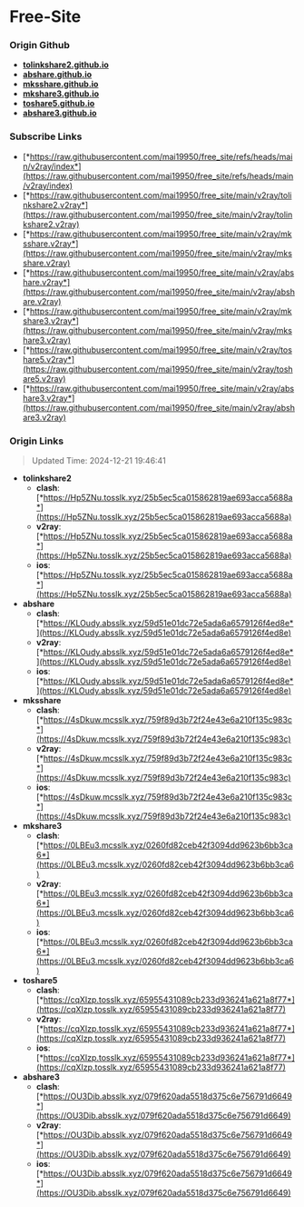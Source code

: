 # Free-Site

### Origin Github

- [**tolinkshare2.github.io**](https://github.com/tolinkshare2/tolinkshare2.github.io)
- [**abshare.github.io**](https://github.com/abshare/abshare.github.io)
- [**mksshare.github.io**](https://github.com/mksshare/mksshare.github.io)
- [**mkshare3.github.io**](https://github.com/mkshare3/mkshare3.github.io)
- [**toshare5.github.io**](https://github.com/toshare5/toshare5.github.io)
- [**abshare3.github.io**](https://github.com/abshare3/abshare3.github.io)

### Subscribe Links

- [*https://raw.githubusercontent.com/mai19950/free_site/refs/heads/main/v2ray/index*](https://raw.githubusercontent.com/mai19950/free_site/refs/heads/main/v2ray/index)
- [*https://raw.githubusercontent.com/mai19950/free_site/main/v2ray/tolinkshare2.v2ray*](https://raw.githubusercontent.com/mai19950/free_site/main/v2ray/tolinkshare2.v2ray)
- [*https://raw.githubusercontent.com/mai19950/free_site/main/v2ray/mksshare.v2ray*](https://raw.githubusercontent.com/mai19950/free_site/main/v2ray/mksshare.v2ray)
- [*https://raw.githubusercontent.com/mai19950/free_site/main/v2ray/abshare.v2ray*](https://raw.githubusercontent.com/mai19950/free_site/main/v2ray/abshare.v2ray)
- [*https://raw.githubusercontent.com/mai19950/free_site/main/v2ray/mkshare3.v2ray*](https://raw.githubusercontent.com/mai19950/free_site/main/v2ray/mkshare3.v2ray)
- [*https://raw.githubusercontent.com/mai19950/free_site/main/v2ray/toshare5.v2ray*](https://raw.githubusercontent.com/mai19950/free_site/main/v2ray/toshare5.v2ray)
- [*https://raw.githubusercontent.com/mai19950/free_site/main/v2ray/abshare3.v2ray*](https://raw.githubusercontent.com/mai19950/free_site/main/v2ray/abshare3.v2ray)

### Origin Links

> Updated Time: 2024-12-21 19:46:41

- **tolinkshare2**
  - **clash**: [*https://Hp5ZNu.tosslk.xyz/25b5ec5ca015862819ae693acca5688a*](https://Hp5ZNu.tosslk.xyz/25b5ec5ca015862819ae693acca5688a)
  - **v2ray**: [*https://Hp5ZNu.tosslk.xyz/25b5ec5ca015862819ae693acca5688a*](https://Hp5ZNu.tosslk.xyz/25b5ec5ca015862819ae693acca5688a)
  - **ios**: [*https://Hp5ZNu.tosslk.xyz/25b5ec5ca015862819ae693acca5688a*](https://Hp5ZNu.tosslk.xyz/25b5ec5ca015862819ae693acca5688a)
- **abshare**
  - **clash**: [*https://KLOudy.absslk.xyz/59d51e01dc72e5ada6a6579126f4ed8e*](https://KLOudy.absslk.xyz/59d51e01dc72e5ada6a6579126f4ed8e)
  - **v2ray**: [*https://KLOudy.absslk.xyz/59d51e01dc72e5ada6a6579126f4ed8e*](https://KLOudy.absslk.xyz/59d51e01dc72e5ada6a6579126f4ed8e)
  - **ios**: [*https://KLOudy.absslk.xyz/59d51e01dc72e5ada6a6579126f4ed8e*](https://KLOudy.absslk.xyz/59d51e01dc72e5ada6a6579126f4ed8e)
- **mksshare**
  - **clash**: [*https://4sDkuw.mcsslk.xyz/759f89d3b72f24e43e6a210f135c983c*](https://4sDkuw.mcsslk.xyz/759f89d3b72f24e43e6a210f135c983c)
  - **v2ray**: [*https://4sDkuw.mcsslk.xyz/759f89d3b72f24e43e6a210f135c983c*](https://4sDkuw.mcsslk.xyz/759f89d3b72f24e43e6a210f135c983c)
  - **ios**: [*https://4sDkuw.mcsslk.xyz/759f89d3b72f24e43e6a210f135c983c*](https://4sDkuw.mcsslk.xyz/759f89d3b72f24e43e6a210f135c983c)
- **mkshare3**
  - **clash**: [*https://0LBEu3.mcsslk.xyz/0260fd82ceb42f3094dd9623b6bb3ca6*](https://0LBEu3.mcsslk.xyz/0260fd82ceb42f3094dd9623b6bb3ca6)
  - **v2ray**: [*https://0LBEu3.mcsslk.xyz/0260fd82ceb42f3094dd9623b6bb3ca6*](https://0LBEu3.mcsslk.xyz/0260fd82ceb42f3094dd9623b6bb3ca6)
  - **ios**: [*https://0LBEu3.mcsslk.xyz/0260fd82ceb42f3094dd9623b6bb3ca6*](https://0LBEu3.mcsslk.xyz/0260fd82ceb42f3094dd9623b6bb3ca6)
- **toshare5**
  - **clash**: [*https://cqXIzp.tosslk.xyz/65955431089cb233d936241a621a8f77*](https://cqXIzp.tosslk.xyz/65955431089cb233d936241a621a8f77)
  - **v2ray**: [*https://cqXIzp.tosslk.xyz/65955431089cb233d936241a621a8f77*](https://cqXIzp.tosslk.xyz/65955431089cb233d936241a621a8f77)
  - **ios**: [*https://cqXIzp.tosslk.xyz/65955431089cb233d936241a621a8f77*](https://cqXIzp.tosslk.xyz/65955431089cb233d936241a621a8f77)
- **abshare3**
  - **clash**: [*https://OU3Dib.absslk.xyz/079f620ada5518d375c6e756791d6649*](https://OU3Dib.absslk.xyz/079f620ada5518d375c6e756791d6649)
  - **v2ray**: [*https://OU3Dib.absslk.xyz/079f620ada5518d375c6e756791d6649*](https://OU3Dib.absslk.xyz/079f620ada5518d375c6e756791d6649)
  - **ios**: [*https://OU3Dib.absslk.xyz/079f620ada5518d375c6e756791d6649*](https://OU3Dib.absslk.xyz/079f620ada5518d375c6e756791d6649)
